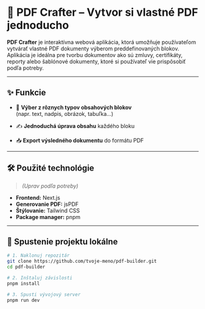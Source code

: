 # 🧩 PDF Crafter – Vytvor si vlastné PDF jednoducho

**PDF Crafter** je interaktívna webová aplikácia, ktorá umožňuje používateľom vytvárať vlastné PDF dokumenty výberom preddefinovaných blokov. Aplikácia je ideálna pre tvorbu dokumentov ako sú zmluvy, certifikáty, reporty alebo šablónové dokumenty, ktoré si používateľ vie prispôsobiť podľa potreby.

---

## ✨ Funkcie

- 🧱 **Výber z rôznych typov obsahových blokov**  
  (napr. text, nadpis, obrázok, tabuľka…)

- ✍️ **Jednoduchá úprava obsahu** každého bloku

- 📥 **Export výsledného dokumentu** do formátu PDF

---

## 🛠 Použité technológie

> *(Uprav podľa potreby)*

- **Frontend:** Next.js  
- **Generovanie PDF:** jsPDF  
- **Štýlovanie:** Tailwind CSS  
- **Package manager:** pnpm

---

## 🚀 Spustenie projektu lokálne

```bash
# 1. Naklonuj repozitár
git clone https://github.com/tvoje-meno/pdf-builder.git
cd pdf-builder

# 2. Inštaluj závislosti
pnpm install

# 3. Spusti vývojový server
pnpm run dev
